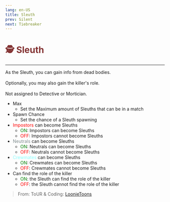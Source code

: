 ```yaml
---
lang: en-US
title: Sleuth
prev: Silent
next: Tiebreaker
---
```


# <font color="#843434">🕵️ <b>Sleuth</b></font> <Badge text="Helpful" type="tip" vertical="middle"/>

***

As the Sleuth, you can gain info from dead bodies.<br><br>
Optionally, you may also gain the killer's role.<br><br>
Not assigned to Detective or Mortician.

- Max
  - Set the Maximum amount of Sleuths that can be in a match
- Spawn Chance
  - Set the chance of a Sleuth spawning
- <font color=red>Impostors</font> can become Sleuths
  - <font color=green>ON</font>: Impostors can become Sleuths
  - <font color=red>OFF</font>: Impostors cannot become Sleuths
- <font color=#7f8c8d>Neutrals</font> can become Sleuths
  - <font color=green>ON</font>: Neutrals can become Sleuths
  - <font color=red>OFF</font>: Neutrals cannot become Sleuths
- <font color=#8cffff>Crewmates</font> can become Sleuths
  - <font color=green>ON</font>: Crewmates can become Sleuths
  - <font color=red>OFF</font>: Crewmates cannot become Sleuths
- Can find the role of the killer
  - <font color=green>ON</font>: the Sleuth can find the role of the killer
  - <font color=red>OFF</font>: the Sleuth cannot find the role of the killer

> From: ToUR & Coding: [LoonieToons](https://github.com/Loonie-Toons/)
